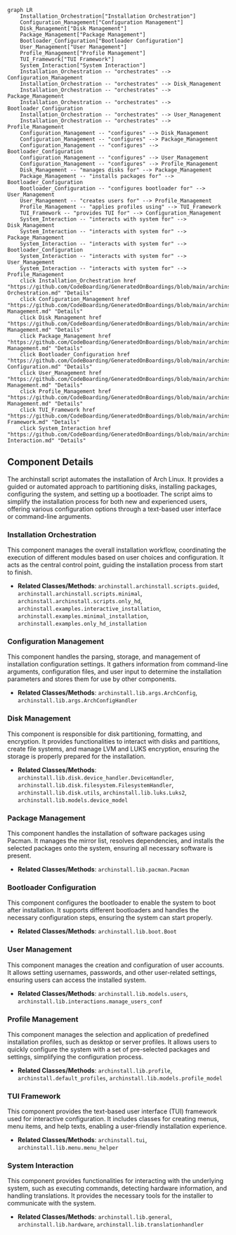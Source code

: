 ```mermaid
graph LR
    Installation_Orchestration["Installation Orchestration"]
    Configuration_Management["Configuration Management"]
    Disk_Management["Disk Management"]
    Package_Management["Package Management"]
    Bootloader_Configuration["Bootloader Configuration"]
    User_Management["User Management"]
    Profile_Management["Profile Management"]
    TUI_Framework["TUI Framework"]
    System_Interaction["System Interaction"]
    Installation_Orchestration -- "orchestrates" --> Configuration_Management
    Installation_Orchestration -- "orchestrates" --> Disk_Management
    Installation_Orchestration -- "orchestrates" --> Package_Management
    Installation_Orchestration -- "orchestrates" --> Bootloader_Configuration
    Installation_Orchestration -- "orchestrates" --> User_Management
    Installation_Orchestration -- "orchestrates" --> Profile_Management
    Configuration_Management -- "configures" --> Disk_Management
    Configuration_Management -- "configures" --> Package_Management
    Configuration_Management -- "configures" --> Bootloader_Configuration
    Configuration_Management -- "configures" --> User_Management
    Configuration_Management -- "configures" --> Profile_Management
    Disk_Management -- "manages disks for" --> Package_Management
    Package_Management -- "installs packages for" --> Bootloader_Configuration
    Bootloader_Configuration -- "configures bootloader for" --> User_Management
    User_Management -- "creates users for" --> Profile_Management
    Profile_Management -- "applies profiles using" --> TUI_Framework
    TUI_Framework -- "provides TUI for" --> Configuration_Management
    System_Interaction -- "interacts with system for" --> Disk_Management
    System_Interaction -- "interacts with system for" --> Package_Management
    System_Interaction -- "interacts with system for" --> Bootloader_Configuration
    System_Interaction -- "interacts with system for" --> User_Management
    System_Interaction -- "interacts with system for" --> Profile_Management
    click Installation_Orchestration href "https://github.com/CodeBoarding/GeneratedOnBoardings/blob/main/archinstall/Installation Orchestration.md" "Details"
    click Configuration_Management href "https://github.com/CodeBoarding/GeneratedOnBoardings/blob/main/archinstall/Configuration Management.md" "Details"
    click Disk_Management href "https://github.com/CodeBoarding/GeneratedOnBoardings/blob/main/archinstall/Disk Management.md" "Details"
    click Package_Management href "https://github.com/CodeBoarding/GeneratedOnBoardings/blob/main/archinstall/Package Management.md" "Details"
    click Bootloader_Configuration href "https://github.com/CodeBoarding/GeneratedOnBoardings/blob/main/archinstall/Bootloader Configuration.md" "Details"
    click User_Management href "https://github.com/CodeBoarding/GeneratedOnBoardings/blob/main/archinstall/User Management.md" "Details"
    click Profile_Management href "https://github.com/CodeBoarding/GeneratedOnBoardings/blob/main/archinstall/Profile Management.md" "Details"
    click TUI_Framework href "https://github.com/CodeBoarding/GeneratedOnBoardings/blob/main/archinstall/TUI Framework.md" "Details"
    click System_Interaction href "https://github.com/CodeBoarding/GeneratedOnBoardings/blob/main/archinstall/System Interaction.md" "Details"
```

## Component Details

The archinstall script automates the installation of Arch Linux. It provides a guided or automated approach to partitioning disks, installing packages, configuring the system, and setting up a bootloader. The script aims to simplify the installation process for both new and experienced users, offering various configuration options through a text-based user interface or command-line arguments.

### Installation Orchestration
This component manages the overall installation workflow, coordinating the execution of different modules based on user choices and configuration. It acts as the central control point, guiding the installation process from start to finish.
- **Related Classes/Methods**: `archinstall.archinstall.scripts.guided`, `archinstall.archinstall.scripts.minimal`, `archinstall.archinstall.scripts.only_hd`, `archinstall.examples.interactive_installation`, `archinstall.examples.minimal_installation`, `archinstall.examples.only_hd_installation`

### Configuration Management
This component handles the parsing, storage, and management of installation configuration settings. It gathers information from command-line arguments, configuration files, and user input to determine the installation parameters and stores them for use by other components.
- **Related Classes/Methods**: `archinstall.lib.args.ArchConfig`, `archinstall.lib.args.ArchConfigHandler`

### Disk Management
This component is responsible for disk partitioning, formatting, and encryption. It provides functionalities to interact with disks and partitions, create file systems, and manage LVM and LUKS encryption, ensuring the storage is properly prepared for the installation.
- **Related Classes/Methods**: `archinstall.lib.disk.device_handler.DeviceHandler`, `archinstall.lib.disk.filesystem.FilesystemHandler`, `archinstall.lib.disk.utils`, `archinstall.lib.luks.Luks2`, `archinstall.lib.models.device_model`

### Package Management
This component handles the installation of software packages using Pacman. It manages the mirror list, resolves dependencies, and installs the selected packages onto the system, ensuring all necessary software is present.
- **Related Classes/Methods**: `archinstall.lib.pacman.Pacman`

### Bootloader Configuration
This component configures the bootloader to enable the system to boot after installation. It supports different bootloaders and handles the necessary configuration steps, ensuring the system can start properly.
- **Related Classes/Methods**: `archinstall.lib.boot.Boot`

### User Management
This component manages the creation and configuration of user accounts. It allows setting usernames, passwords, and other user-related settings, ensuring users can access the installed system.
- **Related Classes/Methods**: `archinstall.lib.models.users`, `archinstall.lib.interactions.manage_users_conf`

### Profile Management
This component manages the selection and application of predefined installation profiles, such as desktop or server profiles. It allows users to quickly configure the system with a set of pre-selected packages and settings, simplifying the configuration process.
- **Related Classes/Methods**: `archinstall.lib.profile`, `archinstall.default_profiles`, `archinstall.lib.models.profile_model`

### TUI Framework
This component provides the text-based user interface (TUI) framework used for interactive configuration. It includes classes for creating menus, menu items, and help texts, enabling a user-friendly installation experience.
- **Related Classes/Methods**: `archinstall.tui`, `archinstall.lib.menu.menu_helper`

### System Interaction
This component provides functionalities for interacting with the underlying system, such as executing commands, detecting hardware information, and handling translations. It provides the necessary tools for the installer to communicate with the system.
- **Related Classes/Methods**: `archinstall.lib.general`, `archinstall.lib.hardware`, `archinstall.lib.translationhandler`